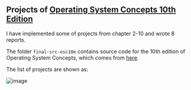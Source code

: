 
## Projects of [Operating System Concepts 10th Edition](http://www.os-book.com/OS10/index.html)

I have implemented some of projects from chapter 2-10 and wrote 8 reports.

The folder ``final-src-osc10e`` contains source code for the 10th edition of Operating System Concepts, which comes from [here](https://github.com/greggagne/osc10e).

The list of projects are shown as:

![image](https://github.com/MondayYuan/OS-Projects/edit/master/list.png)
